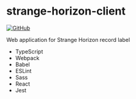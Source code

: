 # strange-horizon-client
[![GitHub](https://img.shields.io/github/license/halogeeni/strange-horizon-client)](https://github.com/halogeeni/strange-horizon-client/blob/master/LICENSE.md)

Web application for Strange Horizon record label
* TypeScript
* Webpack
* Babel
* ESLint
* Sass
* React
* Jest
